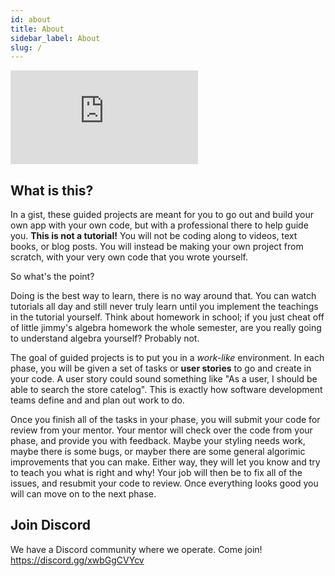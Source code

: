 ```yaml
---
id: about
title: About
sidebar_label: About
slug: /
---
```


<div class="video-container">
<iframe src="https://www.youtube.com/embed/-manIVbRabo" frameborder="0" allow="accelerometer; autoplay; clipboard-write; encrypted-media; gyroscope; picture-in-picture" allowfullscreen></iframe>
</div>


## What is this?

In a gist, these guided projects are meant for you to go out and build your own app with your own code, but with a professional there to help guide you. **This is not a tutorial!** You will not be coding along to videos, text books, or blog posts. You will instead be making your own project from scratch, with your very own code that you wrote yourself. 

So what's the point?

Doing is the best way to learn, there is no way around that. You can watch tutorials all day and still never truly learn until you implement the teachings in the tutorial yourself. Think about homework in school; if you just cheat off of little jimmy's algebra homework the whole semester, are you really going to understand algebra yourself? Probably not. 

The goal of guided projects is to put you in a *work-like* environment. In each phase, you will be given a set of tasks or **user stories** to go and create in your code. A user story could sound something like "As a user, I should be able to search the store catelog". This is exactly how software development teams define and and plan out work to do.

Once you finish all of the tasks in your phase, you will submit your code for review from your mentor. Your mentor will check over the code from your phase, and provide you with feedback. Maybe your styling needs work, maybe there is some bugs, or mayber there are some general algorimic improvements that you can make. Either way, they will let you know and try to teach you what is right and why! Your job will then be to fix all of the issues, and resubmit your code to review. Once everything looks good you will can move on to the next phase.

## Join Discord
We have a Discord community where we operate. Come join! https://discord.gg/xwbGgCVYcv

<!-- So I get a mentor? 

Yup! You will be paried with a mentor to work through the whole project with you. Your mentor will be availble to answer any questions you might have about the project, life as a software developer, or any other questions you might have! Ideally, we want mentor's and their students to meet for one on one's once a week to talk about the project or anything else. -->

<!-- ## How to sign up
Currently, Guided Projects is still in an alpha state and we are testing out ideas / curriculum. Because of this, we are only taking a small number of students. If you want to participate, email p.chertude34@gmail.com. -->
